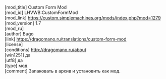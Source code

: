 [mod_title] Custom Form Mod  
[mod_id] LHVWB:CustomFormMod  
[mod_link] https://custom.simplemachines.org/mods/index.php?mod=1279  
[mod_version] 1.7  
[mod_ru]  
[author] Bugo  
[link] https://dragomano.ru/translations/custom-form-mod  
[license]  
[conditions] http://dragomano.ru/about  
[win1251] да  
[utf8] да  
[type] мод  
[comment] Запаковать в архив и установить как мод.  
